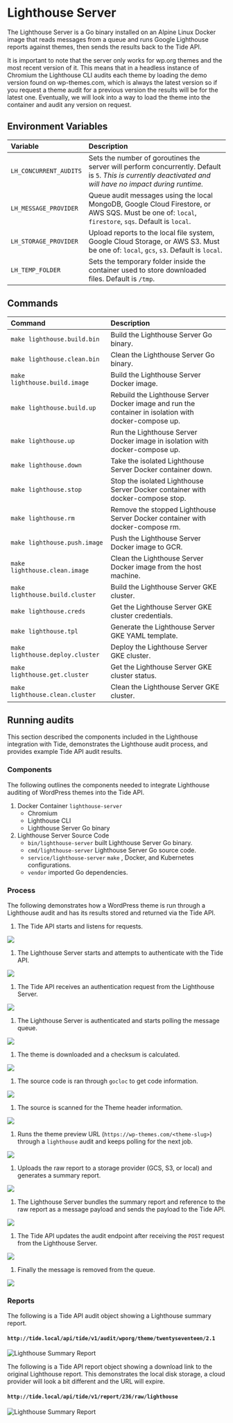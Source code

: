 # Lighthouse Server

The Lighthouse Server is a Go binary installed on an Alpine Linux Docker image that reads messages from a queue and runs Google Lighthouse reports against themes, then sends the results back to the Tide API.

It is important to note that the server only works for wp.org themes and the most recent version of it. This means that in a headless instance of Chromium the Lighthouse CLI audits each theme by loading the demo version found on wp-themes.com, which is always the latest version so if you request a theme audit for a previous version the results will be for the latest one. Eventually, we will look into a way to load the theme into the container and audit any version on request.

## Environment Variables

| Variable | Description |
| :--- | :--- |
| `LH_CONCURRENT_AUDITS` | Sets the number of goroutines the server will perform concurrently. Default is `5`. _This is currently deactivated and will have no impact during runtime._ |
| `LH_MESSAGE_PROVIDER` | Queue audit messages using the local MongoDB, Google Cloud Firestore, or AWS SQS. Must be one of: `local`, `firestore`, `sqs`. Default is `local`. |
| `LH_STORAGE_PROVIDER` | Upload reports to the local file system, Google Cloud Storage, or AWS S3. Must be one of: `local`, `gcs`, `s3`. Default is `local`. |
| `LH_TEMP_FOLDER` | Sets the temporary folder inside the container used to store downloaded files. Default is `/tmp`. |

## Commands

| Command | Description |
| :--- | :--- |
| `make lighthouse.build.bin` | Build the Lighthouse Server Go binary. |
| `make lighthouse.clean.bin` | Clean the Lighthouse Server Go binary. |
| `make lighthouse.build.image` | Build the Lighthouse Server Docker image. |
| `make lighthouse.build.up` | Rebuild the Lighthouse Server Docker image and run the container in isolation with docker-compose up. |
| `make lighthouse.up` | Run the Lighthouse Server Docker image in isolation with docker-compose up. |
| `make lighthouse.down` | Take the isolated Lighthouse Server Docker container down. |
| `make lighthouse.stop` | Stop the isolated Lighthouse Server Docker container with docker-compose stop. |
| `make lighthouse.rm` | Remove the stopped Lighthouse Server Docker container with docker-compose rm. |
| `make lighthouse.push.image` | Push the Lighthouse Server Docker image to GCR. |
| `make lighthouse.clean.image` | Clean the Lighthouse Server Docker image from the host machine. |
| `make lighthouse.build.cluster` | Build the Lighthouse Server GKE cluster. |
| `make lighthouse.creds` | Get the Lighthouse Server GKE cluster credentials. |
| `make lighthouse.tpl` | Generate the Lighthouse Server GKE YAML template. |
| `make lighthouse.deploy.cluster` | Deploy the Lighthouse Server GKE cluster. |
| `make lighthouse.get.cluster` | Get the Lighthouse Server GKE cluster status. |
| `make lighthouse.clean.cluster` | Clean the Lighthouse Server GKE cluster. |

## Running audits

This section described the components included in the Lighthouse integration with Tide, demonstrates the Lighthouse audit process, and provides example Tide API audit results.

### Components

The following outlines the components needed to integrate Lighthouse auditing of WordPress themes into the Tide API.

1. Docker Container `lighthouse-server`
   - Chromium
   - Lighthouse CLI
   - Lighthouse Server Go binary
2. Lighthouse Server Source Code
   - `bin/lighthouse-server` built Lighthouse Server Go binary.
   - `cmd/lighthouse-server` Lighthouse Server Go source code.
   - `service/lighthouse-server` `make` , Docker, and Kubernetes configurations.
   - `vendor` imported Go dependencies.

### Process

The following demonstrates how a WordPress theme is run through a Lighthouse audit and has its results stored and returned via the Tide API.

1. The Tide API starts and listens for requests.

![](images/api-php-start.png)

1. The Lighthouse Server starts and attempts to authenticate with the Tide API.

![](images/lighthouse-server-auth.png)

1. The Tide API receives an authentication request from the Lighthouse Server.

![](images/api-php-auth.png)

1. The Lighthouse Server is authenticated and starts polling the message queue.

![](images/lighthouse-server-poll.png)

1. The theme is downloaded and a checksum is calculated.

![](images/lighthouse-server-checksum.png)

1. The source code is ran through `gocloc` to get code information.

![](images/lighthouse-server-code-info.png)

1. The source is scanned for the Theme header information.

![](images/lighthouse-server-header.png)

1. Runs the theme preview URL (`https://wp-themes.com/<theme-slug>`) through a `lighthouse` audit and keeps polling for the next job.

![](images/lighthouse-server-audit.png)

1. Uploads the raw report to a storage provider (GCS, S3, or local) and generates a summary report.

![](images/lighthouse-server-audit-complete.png)

1. The Lighthouse Server bundles the summary report and reference to the raw report as a message payload and sends the payload to the Tide API.

![](images/lighthouse-server-payload.png)

1. The Tide API updates the audit endpoint after receiving the `POST` request from the Lighthouse Server.

![](images/api-php-payload.png)

1. Finally the message is removed from the queue.

![](images/lighthouse-server-queue.png)

### Reports

The following is a Tide API audit object showing a Lighthouse summary report.

#### `http://tide.local/api/tide/v1/audit/wporg/theme/twentyseventeen/2.1`

![Lighthouse Summary Report](images/lighthouse-server-summary-report.png)

The following is a Tide API report object showing a download link to the original Lighthouse report. This demonstrates the local disk storage, a cloud provider will look a bit different and the URL will expire.

#### `http://tide.local/api/tide/v1/report/236/raw/lighthouse`

![Lighthouse Summary Report](images/lighthouse-server-raw-report.png)